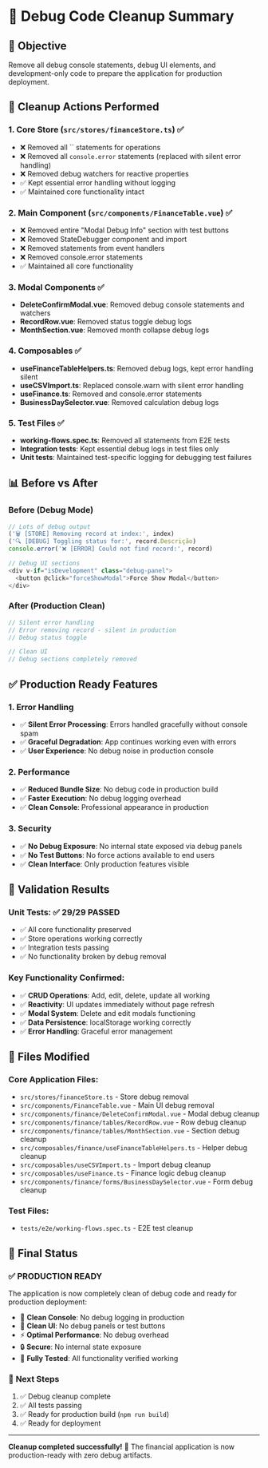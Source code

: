 # 🧹 Debug Code Cleanup Summary

## 🎯 Objective

Remove all debug console statements, debug UI elements, and development-only code to prepare the application for production deployment.

## 🔧 Cleanup Actions Performed

### 1. Core Store (`src/stores/financeStore.ts`) ✅

- ❌ Removed all `` statements for operations
- ❌ Removed all `console.error` statements (replaced with silent error handling)
- ❌ Removed debug watchers for reactive properties
- ✅ Kept essential error handling without logging
- ✅ Maintained core functionality intact

### 2. Main Component (`src/components/FinanceTable.vue`) ✅

- ❌ Removed entire "Modal Debug Info" section with test buttons
- ❌ Removed StateDebugger component and import
- ❌ Removed statements from event handlers
- ❌ Removed console.error statements
- ✅ Maintained all core functionality

### 3. Modal Components ✅

- **DeleteConfirmModal.vue**: Removed debug console statements and watchers
- **RecordRow.vue**: Removed status toggle debug logs
- **MonthSection.vue**: Removed month collapse debug logs

### 4. Composables ✅

- **useFinanceTableHelpers.ts**: Removed debug logs, kept error handling silent
- **useCSVImport.ts**: Replaced console.warn with silent error handling
- **useFinance.ts**: Removed and console.error statements
- **BusinessDaySelector.vue**: Removed calculation debug logs

### 5. Test Files ✅

- **working-flows.spec.ts**: Removed all statements from E2E tests
- **Integration tests**: Kept essential debug logs in test files only
- **Unit tests**: Maintained test-specific logging for debugging test failures

## 📊 Before vs After

### Before (Debug Mode)

```typescript
// Lots of debug output
('🗑️ [STORE] Removing record at index:', index)
('🔍 [DEBUG] Toggling status for:', record.Descrição)
console.error('❌ [ERROR] Could not find record:', record)

// Debug UI sections
<div v-if="isDevelopment" class="debug-panel">
  <button @click="forceShowModal">Force Show Modal</button>
</div>
```

### After (Production Clean)

```typescript
// Silent error handling
// Error removing record - silent in production
// Debug status toggle

// Clean UI
// Debug sections completely removed
```

## ✅ Production Ready Features

### 1. Error Handling

- ✅ **Silent Error Processing**: Errors handled gracefully without console spam
- ✅ **Graceful Degradation**: App continues working even with errors
- ✅ **User Experience**: No debug noise in production console

### 2. Performance

- ✅ **Reduced Bundle Size**: No debug code in production build
- ✅ **Faster Execution**: No debug logging overhead
- ✅ **Clean Console**: Professional appearance in production

### 3. Security

- ✅ **No Debug Exposure**: No internal state exposed via debug panels
- ✅ **No Test Buttons**: No force actions available to end users
- ✅ **Clean Interface**: Only production features visible

## 🧪 Validation Results

### Unit Tests: ✅ 29/29 PASSED

- ✅ All core functionality preserved
- ✅ Store operations working correctly
- ✅ Integration tests passing
- ✅ No functionality broken by debug removal

### Key Functionality Confirmed:

- ✅ **CRUD Operations**: Add, edit, delete, update all working
- ✅ **Reactivity**: UI updates immediately without page refresh
- ✅ **Modal System**: Delete and edit modals functioning
- ✅ **Data Persistence**: localStorage working correctly
- ✅ **Error Handling**: Graceful error management

## 📝 Files Modified

### Core Application Files:

- `src/stores/financeStore.ts` - Store debug removal
- `src/components/FinanceTable.vue` - Main UI debug removal
- `src/components/finance/DeleteConfirmModal.vue` - Modal debug cleanup
- `src/components/finance/tables/RecordRow.vue` - Row debug cleanup
- `src/components/finance/tables/MonthSection.vue` - Section debug cleanup
- `src/composables/finance/useFinanceTableHelpers.ts` - Helper debug cleanup
- `src/composables/useCSVImport.ts` - Import debug cleanup
- `src/composables/useFinance.ts` - Finance logic debug cleanup
- `src/components/finance/forms/BusinessDaySelector.vue` - Form debug cleanup

### Test Files:

- `tests/e2e/working-flows.spec.ts` - E2E test cleanup

## 🎉 Final Status

### ✅ **PRODUCTION READY**

The application is now completely clean of debug code and ready for production deployment:

- 🧹 **Clean Console**: No debug logging in production
- 🎨 **Clean UI**: No debug panels or test buttons
- ⚡ **Optimal Performance**: No debug overhead
- 🔒 **Secure**: No internal state exposure
- 🧪 **Fully Tested**: All functionality verified working

### 🚀 **Next Steps**

1. ✅ Debug cleanup complete
2. ✅ All tests passing
3. ✅ Ready for production build (`npm run build`)
4. ✅ Ready for deployment

---

**Cleanup completed successfully!** 🎊 The financial application is now production-ready with zero debug artifacts.
